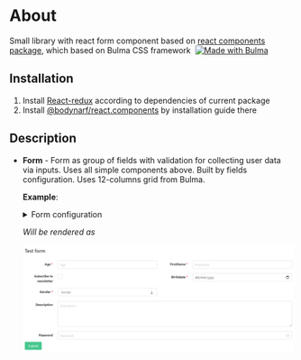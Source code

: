 # About
Small library with react form component based on [react components package](https://www.npmjs.com/package/@bodynarf/react.components), which based on Bulma CSS framework&nbsp; <a href="https://bulma.io" title="Bulma css framework">
	<img
    	src="https://bulma.io/images/made-with-bulma.png"
    	alt="Made with Bulma"
    	width="128"
    	height="24"/>
</a>

## Installation
1. Install [React-redux](https://react-redux.js.org/) according to dependencies of current package
2. Install [@bodynarf/react.components](https://www.npmjs.com/package/@bodynarf/react.components) by installation guide there

## Description
- **Form** - Form as group of fields with validation for collecting user data via inputs. Uses all simple components above. Built by fields configuration. Uses 12-columns grid from Bulma.

	**Example**:
	<details>
	<summary>Form configuration</summary>
	
	```ts
	{
		name: "group1",
		caption: "Test form",
		items: [
			{
				name: "age",
				type: "number",
				label: {
					caption: "Age"
				},
				viewConfig: {
					layout: {
						column: 0,
						columnSpan: 6,
						row: 0
					}
				},
				required: true,
			},
			{
				name: "firstName",
				type: "text",
				validators: [getLengthValidator(3)],
				label: {
					caption: "FirstName"
				},
				viewConfig: {
					layout: {
						column: 6,
						columnSpan: 6,
						row: 0
					}
				},
				required: true,
			},
			{
				name: "subscribe",
				type: "checkbox",
				label: {
					caption: "Subscribe to newsletter"
				},
				viewConfig: {
					layout: {
						column: 0,
						columnSpan: 6,
						row: 1
					}
				},
			},
			{
				name: "birthdate",
				type: "date",
				label: {
					caption: "Birthdate"
				},
				required: true,
				viewConfig: {
					layout: {
						column: 6,
						columnSpan: 6,
						row: 1
					}
				}
			},
			{
				name: "gender",
				type: "lookup",
				label: {
					caption: "Gender"
				},
				viewConfig: {
					layout: {
						column: 0,
						columnSpan: 6,
						row: 2
					}
				},
				required: true,
				items: [
					{ id: 'male', value: "male", displayValue: "Male", },
					{ id: 'female', value: "female", displayValue: "Female", },
				]
			},
			{
				name: "description",
				type: "multiline",
				label: {
					caption: "Description"
				},
				viewConfig: {
					layout: {
						column: 0,
						columnSpan: 12,
						row: 3
					}
				},
			},
			{
				name: "password",
				type: "password",
				label: {
					caption: "Password"
				},
				viewConfig: {
					layout: {
						column: 0,
						columnSpan: 12,
						row: 4
					}
				},
			},
		],
		submitButtonConfiguration: {
			type: "success",
			caption: "Submit",
		},
	}
	```
	</details>
	

	*Will be rendered as*

	<img
    	src="./form.png"
    	alt="Example form render result"
	/>
